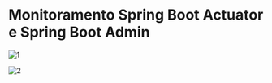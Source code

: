 # Monitoramento Spring Boot Actuator e Spring Boot Admin

![1](https://user-images.githubusercontent.com/51065003/110529593-36871800-80f8-11eb-8c53-d6950e56535b.png)

![2](https://user-images.githubusercontent.com/51065003/110529597-37b84500-80f8-11eb-9cde-d644f6891fde.png)

